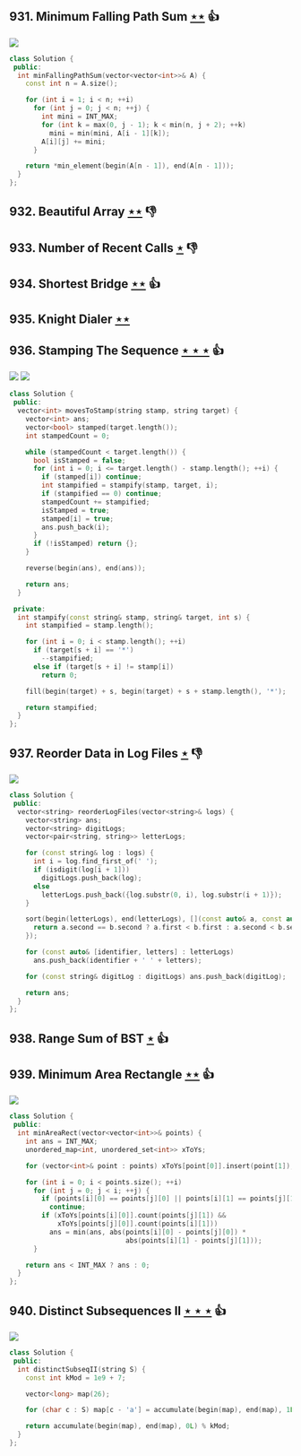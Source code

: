 ## 931. Minimum Falling Path Sum [$\star\star$](https://leetcode.com/problems/minimum-falling-path-sum) :thumbsup:

![](https://img.shields.io/badge/-Dynamic%20Programming-113285.svg?style=flat-square)

```cpp
class Solution {
 public:
  int minFallingPathSum(vector<vector<int>>& A) {
    const int n = A.size();

    for (int i = 1; i < n; ++i)
      for (int j = 0; j < n; ++j) {
        int mini = INT_MAX;
        for (int k = max(0, j - 1); k < min(n, j + 2); ++k)
          mini = min(mini, A[i - 1][k]);
        A[i][j] += mini;
      }

    return *min_element(begin(A[n - 1]), end(A[n - 1]));
  }
};
```

## 932. Beautiful Array [$\star\star$](https://leetcode.com/problems/beautiful-array) :thumbsdown:

## 933. Number of Recent Calls [$\star$](https://leetcode.com/problems/number-of-recent-calls) :thumbsdown:

## 934. Shortest Bridge [$\star\star$](https://leetcode.com/problems/shortest-bridge) :thumbsup:

## 935. Knight Dialer [$\star\star$](https://leetcode.com/problems/knight-dialer)

## 936. Stamping The Sequence [$\star\star\star$](https://leetcode.com/problems/stamping-the-sequence) :thumbsup:

![](https://img.shields.io/badge/-Greedy-0B346E.svg?style=flat-square) ![](https://img.shields.io/badge/-String-60373E.svg?style=flat-square)

```cpp
class Solution {
 public:
  vector<int> movesToStamp(string stamp, string target) {
    vector<int> ans;
    vector<bool> stamped(target.length());
    int stampedCount = 0;

    while (stampedCount < target.length()) {
      bool isStamped = false;
      for (int i = 0; i <= target.length() - stamp.length(); ++i) {
        if (stamped[i]) continue;
        int stampified = stampify(stamp, target, i);
        if (stampified == 0) continue;
        stampedCount += stampified;
        isStamped = true;
        stamped[i] = true;
        ans.push_back(i);
      }
      if (!isStamped) return {};
    }

    reverse(begin(ans), end(ans));

    return ans;
  }

 private:
  int stampify(const string& stamp, string& target, int s) {
    int stampified = stamp.length();

    for (int i = 0; i < stamp.length(); ++i)
      if (target[s + i] == '*')
        --stampified;
      else if (target[s + i] != stamp[i])
        return 0;

    fill(begin(target) + s, begin(target) + s + stamp.length(), '*');

    return stampified;
  }
};
```

## 937. Reorder Data in Log Files [$\star$](https://leetcode.com/problems/reorder-data-in-log-files) :thumbsdown:

![](https://img.shields.io/badge/-String-60373E.svg?style=flat-square)

```cpp
class Solution {
 public:
  vector<string> reorderLogFiles(vector<string>& logs) {
    vector<string> ans;
    vector<string> digitLogs;
    vector<pair<string, string>> letterLogs;

    for (const string& log : logs) {
      int i = log.find_first_of(' ');
      if (isdigit(log[i + 1]))
        digitLogs.push_back(log);
      else
        letterLogs.push_back({log.substr(0, i), log.substr(i + 1)});
    }

    sort(begin(letterLogs), end(letterLogs), [](const auto& a, const auto& b) {
      return a.second == b.second ? a.first < b.first : a.second < b.second;
    });

    for (const auto& [identifier, letters] : letterLogs)
      ans.push_back(identifier + ' ' + letters);

    for (const string& digitLog : digitLogs) ans.push_back(digitLog);

    return ans;
  }
};
```

## 938. Range Sum of BST [$\star$](https://leetcode.com/problems/range-sum-of-bst) :thumbsup:

## 939. Minimum Area Rectangle [$\star\star$](https://leetcode.com/problems/minimum-area-rectangle) :thumbsup:

![](https://img.shields.io/badge/-Hash%20Table-7BA23F.svg?style=flat-square)

```cpp
class Solution {
 public:
  int minAreaRect(vector<vector<int>>& points) {
    int ans = INT_MAX;
    unordered_map<int, unordered_set<int>> xToYs;

    for (vector<int>& point : points) xToYs[point[0]].insert(point[1]);

    for (int i = 0; i < points.size(); ++i)
      for (int j = 0; j < i; ++j) {
        if (points[i][0] == points[j][0] || points[i][1] == points[j][1])
          continue;
        if (xToYs[points[i][0]].count(points[j][1]) &&
            xToYs[points[j][0]].count(points[i][1]))
          ans = min(ans, abs(points[i][0] - points[j][0]) *
                             abs(points[i][1] - points[j][1]));
      }

    return ans < INT_MAX ? ans : 0;
  }
};
```

## 940. Distinct Subsequences II [$\star\star\star$](https://leetcode.com/problems/distinct-subsequences-ii) :thumbsup:

![](https://img.shields.io/badge/-Dynamic%20Programming-113285.svg?style=flat-square)

```cpp
class Solution {
 public:
  int distinctSubseqII(string S) {
    const int kMod = 1e9 + 7;

    vector<long> map(26);

    for (char c : S) map[c - 'a'] = accumulate(begin(map), end(map), 1L) % kMod;

    return accumulate(begin(map), end(map), 0L) % kMod;
  }
};
```
